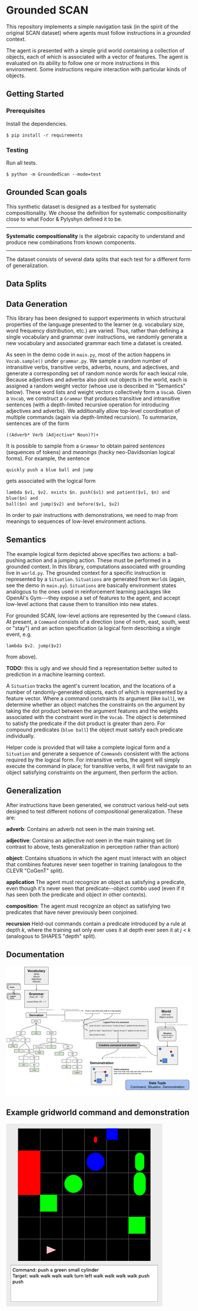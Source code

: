 # Grounded SCAN

This repository implements a simple navigation task (in the spirit of the
original SCAN dataset) where agents must follow instructions in a _grounded_
context.

The agent is presented with a simple grid world containing a collection of
objects, each of which is associated with a vector of features. The agent is
evaluated on its ability to follow one or more instructions in this environment.
Some instructions require interaction with particular kinds of objects.

## Getting Started

### Prerequisites

Install the dependencies.

    $ pip install -r requirements

### Testing

Run all tests.

    $ python -m GroundedScan --mode=test

## Grounded Scan goals

This synthetic dataset is designed as a testbed for systematic compositionality. We choose the definition for systematic
compositionality close to what Fodor & Pylyshyn defined it to be.

---
**Systematic compositionality** is the algebraic capacity to understand and produce new combinations from known components.

---

The dataset consists of several data splits that each test for a different form of generalization.

## Data Splits

## Data Generation

This library has been designed to support experiments in which structural
properties of the language presented to the learner (e.g. vocabulary size, word
frequency distribution, etc.) are varied. Thus, rather than defining a single
vocabulary and grammar over instructions, we randomly generate a new vocabulary
and associated grammar each time a dataset is created.

As seen in the demo code in `main.py`, most of the action happens in
`Vocab.sample()` under `grammar.py`. We sample a random number of intransitive
verbs, transitive verbs, adverbs, nouns, and adjectives, and generate a
corresponding set of random nonce words for each lexical role. Because
adjectives and adverbs also pick out objects in the world, each is assigned a
random weight vector (whose use is described in "Semantics" below). These word
lists and weight vectors collectively form a `Vocab`. Given a `Vocab`, we
construct a `Grammar` that produces transitive and intransitive sentences (with
a depth-limited recursive operation for introducing adjectives and adverbs). We
additionally allow top-level coordination of multiple commands (again via
depth-limited recursion). To summarize, sentences are of the form

    ((Adverb* Verb (Adjective* Noun)?)+

It is possible to sample from a `Grammar` to obtain paired _sentences_
(sequences of tokens) and _meanings_ (hacky neo-Davidsonian logical forms). For
example, the sentence

    quickly push a blue ball and jump

gets associated with the logical form

    lambda $v1, $v2. exists $n. push($v1) and patient($v1, $n) and blue($n) and
    ball($n) and jump($v2) and before($v1, $v2)

In order to pair instructions with demonstrations, we need to map from meanings
to sequences of low-level environment actions.

## Semantics

The example logical form depicted above specifies two actions: a ball-pushing
action and a jumping action. These must be performed in a grounded context. In
this library, computations associated with grounding live in `world.py`. The
grounded context for a specific instruction is represented by a `Situation`.
`Situations` are generated from `World`s (again, see the demo in `main.py`).
`Situations` are basically environment states analogous to the ones used in
reinforcement learning packages like OpenAI's Gym---they expose a set of
features to the agent, and accept low-level actions that cause them to
transition into new states.

For grounded SCAN, low-level actions are represented by the `Command` class. At
present, a `Command` consists of a direction (one of north, east, south, west or
"stay") and an action specification (a logical form describing a single event,
e.g.

    lambda $v2. jump($v2)

from above).

**TODO:** this is ugly and we should find a representation better suited to
prediction in a machine learning context.

A `Situation` tracks the agent's current location, and the locations of a number
of randomly-generated objects, each of which is represented by a feature vector. 
Where a command constraints its argument (like `ball`), we determine
whether an object matches the constraints on the argument by taking the dot
product between the argument features and the weights associated with the
constraint word in the `Vocab`. The object is determined to satisfy the
predicate if the dot product is greater than zero. For compound predicates
(`blue ball`) the object must satisfy each predicate individually.

Helper code is provided that will take a complete logical form and a `Situation`
and generate a sequence of `Commands` consistent with the actions required by
the logical form. For intransitive verbs, the agent will simply execute the
command in place; for transitive verbs, it will first navigate to an object
satisfying constraints on the argument, then perform the action.

## Generalization

After instructions have been generated, we construct various held-out sets
designed to test different notions of compositional generalization. These are:

**adverb**:
Contains an adverb not seen in the main training set.

**adjective**:
Contains an adjective not seen in the main training set (in contrast to above,
tests generalization in perception rather than action)

**object**:
Contains situations in which the agent must interact with an object that
combines features never seen together in training (analogous to the CLEVR
"CoGenT" split).

**application**
The agent must recognize an object as satisfying a predicate, even though it's
never seen that predicate--object combo used (even if it has seen both the
predicate and object in other contexts).

**composition**:
The agent must recognize an object as satisfying two predicates that have never
previously been conjoined.

**recursion**
Held-out commands contain a predicate introduced by a rule at depth _k_, where
the training set only ever uses it at depth ever seen it at _j_ < _k_ (analogous
to SHAPES "depth" split).

## Documentation
![Code flow](https://raw.githubusercontent.com/jacobandreas/grounded-scan/dev/documentation/Code-flow%20diagram.png)

## Example gridworld command and demonstration
![Grid World](https://raw.githubusercontent.com/jacobandreas/grounded-scan/dev/documentation/movie.gif)
